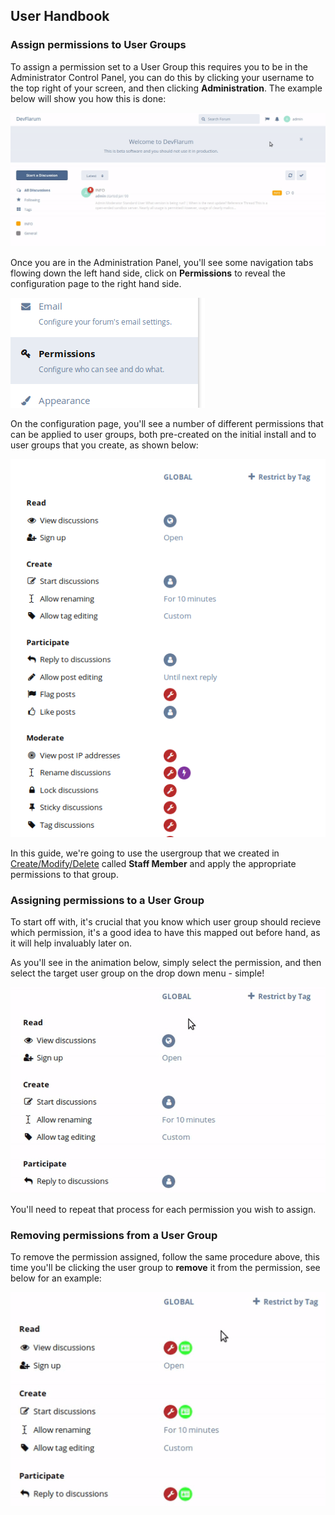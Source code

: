 ## User Handbook
### Assign permissions to User Groups

To assign a permission set to a User Group this requires you to be in the Administrator Control Panel, you can do this by clicking your username to the top right of your screen, and then clicking **Administration**. The example below will show you how this is done:

![Administration Link Screenshot](687474703a2f2f692e696d6775722e636f6d2f575a315a6a78392e676966.gif)

Once you are in the Administration Panel, you'll see some navigation tabs flowing down the left hand side, click on **Permissions** to reveal the configuration page to the right hand side.

![Permissions Screenshot](687474703a2f2f692e696d6775722e636f6d2f795834455466302e706e67.png)

On the configuration page, you'll see a number of different permissions that can be applied to user groups, both pre-created on the initial install and to user groups that you create, as shown below:

![SS Group Permissions](687474703a2f2f692e696d6775722e636f6d2f725450503749692e706e67.png)

In this guide, we're going to use the usergroup that we created in [Create/Modify/Delete](usergroups.md) called **Staff Member** and apply the appropriate permissions to that group.

### Assigning permissions to a User Group

To start off with, it's crucial that you know which user group should recieve which permission, it's a good idea to have this mapped out before hand, as it will help invaluably later on.

As you'll see in the animation below, simply select the permission, and then select the target user group on the drop down menu - simple!

![Animation - Assigning Permissions](687474703a2f2f692e696d6775722e636f6d2f4e777865544c492e676966.gif)

You'll need to repeat that process for each permission you wish to assign.

### Removing permissions from a User Group

To remove the permission assigned, follow the same procedure above, this time you'll be clicking the user group to **remove** it from the permission, see below for an example:

![Animation - Removing Permissions](687474703a2f2f692e696d6775722e636f6d2f564b44565877492e676966.gif)


